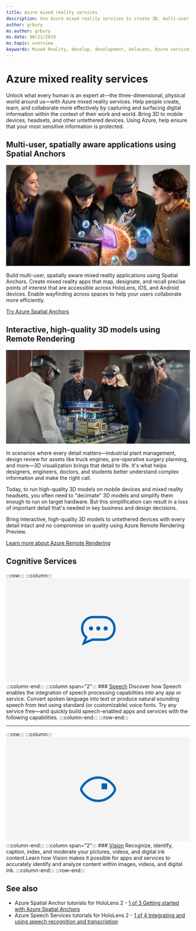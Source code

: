 ```yaml
---
title: Azure mixed reality services
description: Use Azure mixed reality services to create 3D, multi-user and spatially-aware applications that are accessible across HoloLens, iOS, and Android devices.
author: grbury
ms.author: grbury
ms.date: 08/21/2019
ms.topic: overview
keywords: Mixed Reality, develop, development, HoloLens, Azure services, spatial anchors, speech, vision, remote rendering
---
```



# Azure mixed reality services
Unlock what every human is an expert at—the three-dimensional, physical world around us—with Azure mixed reality services. Help people create, learn, and collaborate more effectively by capturing and surfacing digital information within the context of their work and world. Bring 3D to mobile devices, headsets, and other untethered devices. Using Azure, help ensure that your most sensitive information is protected.

## Multi-user, spatially aware applications using Spatial Anchors

![ Azure Spatial Anchors image](../design/images/AzureSpatialAnchors.jpg)

Build multi-user, spatially aware mixed reality applications using Spatial Anchors. Create mixed reality apps that map, designate, and recall precise points of interest that are accessible across HoloLens, iOS, and Android devices. Enable wayfinding across spaces to help your users collaborate more efficiently.

[Try Azure Spatial Anchors](https://docs.microsoft.com/azure/spatial-anchors)


## Interactive, high-quality 3D models using Remote Rendering

![ Remote rendering image](../design/images/RemoteRendering.jpg)

In scenarios where every detail matters—industrial plant management, design review for assets like truck engines, pre-operative surgery planning, and more—3D visualization brings that detail to life. It's what helps designers, engineers, doctors, and students better understand complex information and make the right call.

Today, to run high-quality 3D models on mobile devices and mixed reality headsets, you often need to "decimate" 3D models and simplify them enough to run on target hardware. But this simplification can result in a loss of important detail that's needed in key business and design decisions.

Bring interactive, high-quality 3D models to untethered devices with every detail intact and no compromise on quality using Azure Remote Rendering Preview.

[Learn more about Azure Remote Rendering](https://azure.microsoft.com/services/remote-rendering)


## Cognitive Services

:::row:::
    :::column:::
       [![Speech](images/speech.jpg)](https://docs.microsoft.com/azure/cognitive-services/speech-service/)
    :::column-end:::
    :::column span="2":::
        ### [Speech](https://docs.microsoft.com/azure/cognitive-services/speech-service/)
        Discover how Speech enables the integration of speech processing capabilities into any app or service. Convert spoken language into text or produce natural sounding speech from text using standard (or customizable) voice fonts. Try any service free—and quickly build speech-enabled apps and services with the following capabilities.
    :::column-end:::
:::row-end:::

---

:::row:::
    :::column:::
       [![Vision](images/vision.jpg)](https://docs.microsoft.com/azure/cognitive-services/computer-vision/)
    :::column-end:::
    :::column span="2":::
        ### [Vision](https://docs.microsoft.com/azure/cognitive-services/computer-vision/)
        Recognize, identify, caption, index, and moderate your pictures, videos, and digital ink content.Learn how Vision makes it possible for apps and services to accurately identify and analyze content within images, videos, and digital ink.
    :::column-end:::
:::row-end:::


## See also

* Azure Spatial Anchor tutorials for HoloLens 2 - [1 of 3 Getting started with Azure Spatial Anchors](../mrlearning-asa-ch1.md)
* Azure Speech Services tutorials for HoloLens 2 - [1 of 4 Integrating and using speech recognition and transcription](../develop/unity/tutorials/mrlearning-speechSDK-ch1.md)
